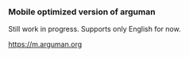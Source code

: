 ### Mobile optimized version of arguman

Still work in progress. Supports only English for now.

<https://m.arguman.org>

